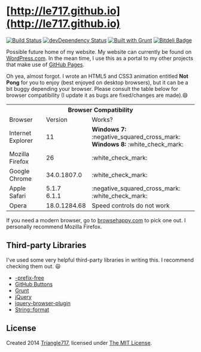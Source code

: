 ﻿# [http://le717.github.io](http://le717.github.io) #
[![Build Status](https://travis-ci.org/le717/le717.github.io.png)](https://travis-ci.org/le717/le717.github.io) [![devDependency Status](https://david-dm.org/le717/le717.github.io/dev-status.png?theme=shields.io)](https://david-dm.org/le717/le717.github.io#info=devDependencies)  [![Built with Grunt](https://cdn.gruntjs.com/builtwith.png)](http://gruntjs.com/) [![Bitdeli Badge](https://d2weczhvl823v0.cloudfront.net/le717/le717.github.io/trend.png)](https://bitdeli.com/free "Bitdeli Badge")

Possible future home of my website. My website can currently be found on [WordPress.com](http://Triangle717.WordPress.com). In the mean time, I use this as a portal to my other projects that make use of [GitHub Pages](http://pages.github.com).

Oh yea, almost forgot. I wrote an HTML5 and CSS3 animation entitled **Not Pong** for you to enjoy (best enjoyed on desktop browsers), but it can be
a bit buggy depending your browser. Please consult the table below for browser compatibility (I update it as bugs are fixed/changes are
made).:smile:

<table>
<tr>
<th colspan="3">Browser Compatibility</th>
</tr>
<tr>
<td>Browser</td>
<td>Version</td>
<td>Works?</td>
</tr>
<td>Internet Explorer</td>
<td>11</td>
<td>
<strong>Windows 7:</strong> :negative_squared_cross_mark:<br>
<strong>Windows 8:</strong> :white_check_mark:
</td>
</tr>
<tr>
<td>Mozilla Firefox</td>
<td>26</td>
<td>:white_check_mark:</td>
</tr>
<tr>
<td>Google Chrome</td>
<td>34.0.1807.0</td>
<td>:white_check_mark:</td>
</tr>
<tr>
<td>Apple Safari</td>
<td>5.1.7<br>6.1.1</td>
<td>:negative_squared_cross_mark:<br>:white_check_mark:
</td>
</tr>
<tr>
<td>Opera</td>
<td>18.0.1284.68</td>
<td>Speed controls do not work</td>
</tr>
</table>

If you need a modern browser, go to [browsehappy.com](http://browsehappy.com/) to pick one out. I personally recommend Mozilla Firefox.

## Third-party Libraries ##

I've used some very helpful third-party libraries in writing this. I recommend checking them out. :smiley:

* [-prefix-free](http://leaverou.github.io/prefixfree/)
* [GitHub Buttons](http://ghbtns.com/)
* [Grunt](http://gruntjs.com/)
* [jQuery](http://jquery.com/)
* [jquery-browser-plugin](https://github.com/gabceb/jquery-browser-plugin/)
* [String::format](https://github.com/davidchambers/string-format/)

## License ##

Created 2014 [Triangle717](http://Triangle717.WordPress.com/), licensed under [The MIT License](http://opensource.org/licenses/MIT).

